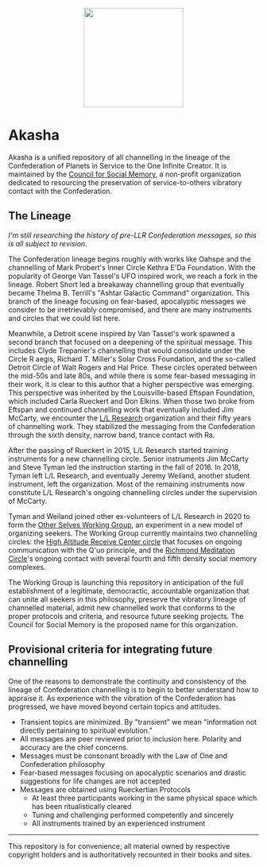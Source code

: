<p align='center'><img src="https://councilforsocialmemory.org/wp-content/uploads/sites/10/2023/04/csm_logo_final.png" width=200)</p>

# Akasha

Akasha is a unified repository of all channelling in the lineage of the Confederation of Planets in Service to the One Infinite Creator. It is maintained by the [Council for Social Memory](https://councilforsocialmemory.org), a non-profit organization dedicated to resourcing the preservation of service-to-others vibratory contact with the Confederation.

## The Lineage

_I'm still researching the history of pre-LLR Confederation messages, so this is all subject to revision._

The Confederation lineage begins roughly with works like Oahspe and the channelling of Mark Probert's Inner Circle Kethra E'Da Foundation. With the popularity of George Van Tassel's UFO inspired work, we reach a fork in the lineage. Robert Short led a breakaway channelling group that eventually became Thelma B. Terrill's "Ashtar Galactic Command" organization. This branch of the lineage focusing on fear-based, apocalyptic messages we consider to be irretrievably compromised, and there are many instruments and circles that we could list here. 

Meanwhile, a Detroit scene inspired by Van Tassel's work spawned a second branch that focused on a deepening of the spiritual message. This includes Clyde Trepanier's channelling that would consolidate under the Circle R aegis, Richard T. Miller's Solar Cross Foundation, and the so-called Detroit Circle of Walt Rogers and Hal Price. These circles operated between the mid-50s and late 80s, and while there is some fear-based messaging in their work, it is clear to this author that a higher perspective was emerging. This perspective was inherited by the Louisville-based Eftspan Foundation, which included Carla Rueckert and Don Elkins. When those two broke from Eftspan and continued channelling work that eventually included Jim McCarty, we encounter the [L/L Research](https://llresearch.org) organization and their fifty years of channelling work. They stabilized the messaging from the Confederation through the sixth density, narrow band, trance contact with Ra.

After the passing of Rueckert in 2015, L/L Research started training instruments for a new channelling circle. Senior instruments Jim McCarty and Steve Tyman led the instruction starting in the fall of 2016. In 2018, Tyman left L/L Research, and eventually Jeremy Weiland, another student instrument, left the organization. Most of the remaining instruments now constitute L/L Research's ongoing channelling circles under the supervision of McCarty. 

Tyman and Weiland joined other ex-volunteers of L/L Research in 2020 to form the [Other Selves Working Group](https://otherselvesworking.group), an experiment in a new model of organizing seekers. The Working Group currently maintains two channelling circles: the [High Altitude Receive Center circle](/harc) that focuses on ongoing communication with the Q'uo principle, and the [Richmond Meditation Circle](/richmond)'s ongoing contact with several fourth and fifth density social memory complexes. 

The Working Group is launching this repository in anticipation of the full establishment of a legitimate, democractic, accountable organization that can unite all seekers in this philosophy, preserve the vibratory lineage of channelled material, admit new channelled work that conforms to the proper protocols and criteria, and resource future seeking projects. The Council for Social Memory is the proposed name for this organization.

## Provisional criteria for integrating future channelling

One of the reasons to demonstrate the continuity and consistency of the lineage of Confederation channelling is to begin to better understand how to appraise it. As experience with the vibration of the Confederation has progressed, we have moved beyond certain topics and attitudes.

- Transient topics are minimized. By "transient" we mean "information not directly pertaining to spiritual evolution."
- All messages are peer reviewed prior to inclusion here. Polarity and accuracy are the chief concerns.
- Messages must be consonant broadly with the Law of One and Confederation philosophy
- Fear-based messages focusing on apocalyptic scenarios and drastic suggestions for life changes are not accepted
- Messages are obtained using Rueckertian Protocols
  - At least three participants working in the same physical space which has been ritualistically cleared
  - Tuning and challenging performed competently and sincerely
  - All instruments trained by an experienced instrument

---

This repository is for convenience; all material owned by respective copyright holders and is authoritatively recounted in their books and sites.
